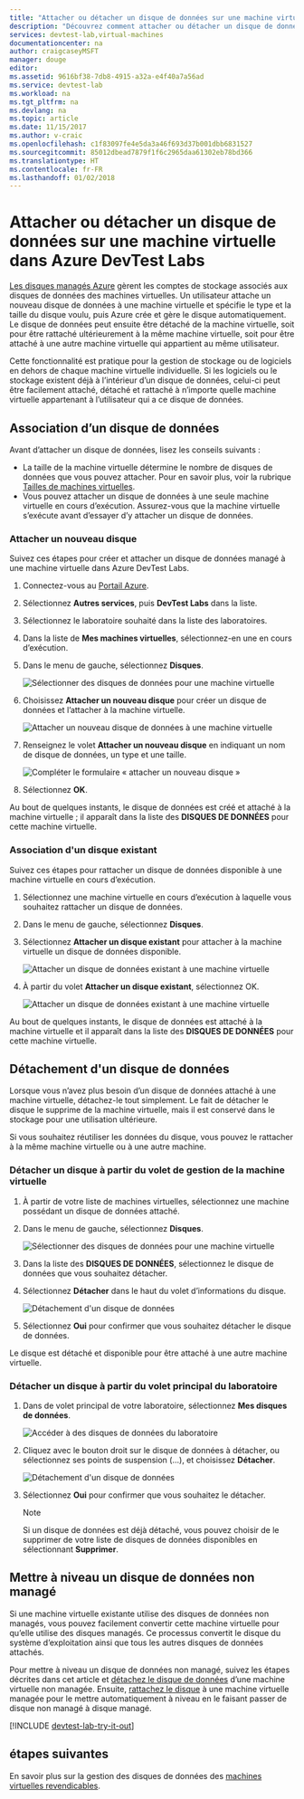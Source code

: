 ```yaml
---
title: "Attacher ou détacher un disque de données sur une machine virtuelle dans Azure DevTest Labs | Documents Microsoft"
description: "Découvrez comment attacher ou détacher un disque de données sur une machine virtuelle dans Azure DevTest Labs."
services: devtest-lab,virtual-machines
documentationcenter: na
author: craigcaseyMSFT
manager: douge
editor: 
ms.assetid: 9616bf38-7db8-4915-a32a-e4f40a7a56ad
ms.service: devtest-lab
ms.workload: na
ms.tgt_pltfrm: na
ms.devlang: na
ms.topic: article
ms.date: 11/15/2017
ms.author: v-craic
ms.openlocfilehash: c1f83097fe4e5da3a46f693d37b001dbb6831527
ms.sourcegitcommit: 85012dbead7879f1f6c2965daa61302eb78bd366
ms.translationtype: HT
ms.contentlocale: fr-FR
ms.lasthandoff: 01/02/2018
---
```

# <a name="attach-or-detach-a-data-disk-to-a-virtual-machine-in-azure-devtest-labs"></a>Attacher ou détacher un disque de données sur une machine virtuelle dans Azure DevTest Labs
[Les disques managés Azure](https://docs.microsoft.com/azure/virtual-machines/windows/managed-disks-overview) gèrent les comptes de stockage associés aux disques de données des machines virtuelles. Un utilisateur attache un nouveau disque de données à une machine virtuelle et spécifie le type et la taille du disque voulu, puis Azure crée et gère le disque automatiquement. Le disque de données peut ensuite être détaché de la machine virtuelle, soit pour être rattaché ultérieurement à la même machine virtuelle, soit pour être attaché à une autre machine virtuelle qui appartient au même utilisateur.

Cette fonctionnalité est pratique pour la gestion de stockage ou de logiciels en dehors de chaque machine virtuelle individuelle. Si les logiciels ou le stockage existent déjà à l’intérieur d’un disque de données, celui-ci peut être facilement attaché, détaché et rattaché à n’importe quelle machine virtuelle appartenant à l’utilisateur qui a ce disque de données.

## <a name="attach-a-data-disk"></a>Association d’un disque de données
Avant d’attacher un disque de données, lisez les conseils suivants :

- La taille de la machine virtuelle détermine le nombre de disques de données que vous pouvez attacher. Pour en savoir plus, voir la rubrique [Tailles de machines virtuelles](https://docs.microsoft.com/azure/virtual-machines/windows/sizes).
- Vous pouvez attacher un disque de données à une seule machine virtuelle en cours d’exécution. Assurez-vous que la machine virtuelle s’exécute avant d’essayer d’y attacher un disque de données.

### <a name="attach-a-new-disk"></a>Attacher un nouveau disque
Suivez ces étapes pour créer et attacher un disque de données managé à une machine virtuelle dans Azure DevTest Labs.

1. Connectez-vous au [Portail Azure](http://go.microsoft.com/fwlink/p/?LinkID=525040).
1. Sélectionnez **Autres services**, puis **DevTest Labs** dans la liste.
1. Sélectionnez le laboratoire souhaité dans la liste des laboratoires. 
1. Dans la liste de **Mes machines virtuelles**, sélectionnez-en une en cours d’exécution.
1. Dans le menu de gauche, sélectionnez **Disques**.

    ![Sélectionner des disques de données pour une machine virtuelle](./media/devtest-lab-attach-detach-data-disk/devtest-lab-attach-data-disk.png)
1. Choisissez **Attacher un nouveau disque** pour créer un disque de données et l’attacher à la machine virtuelle.

    ![Attacher un nouveau disque de données à une machine virtuelle](./media/devtest-lab-attach-detach-data-disk/devtest-lab-attach-new.png)
1. Renseignez le volet **Attacher un nouveau disque** en indiquant un nom de disque de données, un type et une taille.

    ![Compléter le formulaire « attacher un nouveau disque »](./media/devtest-lab-attach-detach-data-disk/devtest-lab-attach-new-form.png)
1. Sélectionnez **OK**.

Au bout de quelques instants, le disque de données est créé et attaché à la machine virtuelle ; il apparaît dans la liste des **DISQUES DE DONNÉES** pour cette machine virtuelle.

### <a name="attach-an-existing-disk"></a>Association d'un disque existant
Suivez ces étapes pour rattacher un disque de données disponible à une machine virtuelle en cours d’exécution. 

1. Sélectionnez une machine virtuelle en cours d’exécution à laquelle vous souhaitez rattacher un disque de données.
1. Dans le menu de gauche, sélectionnez **Disques**.
1. Sélectionnez **Attacher un disque existant** pour attacher à la machine virtuelle un disque de données disponible.

    ![Attacher un disque de données existant à une machine virtuelle](./media/devtest-lab-attach-detach-data-disk/devtest-lab-attach-existing2.png)

1. À partir du volet **Attacher un disque existant**, sélectionnez OK.

    ![Attacher un disque de données existant à une machine virtuelle](./media/devtest-lab-attach-detach-data-disk/devtest-lab-attach-existing.png)

Au bout de quelques instants, le disque de données est attaché à la machine virtuelle et il apparaît dans la liste des **DISQUES DE DONNÉES** pour cette machine virtuelle.

## <a name="detach-a-data-disk"></a>Détachement d'un disque de données
Lorsque vous n’avez plus besoin d’un disque de données attaché à une machine virtuelle, détachez-le tout simplement. Le fait de détacher le disque le supprime de la machine virtuelle, mais il est conservé dans le stockage pour une utilisation ultérieure.

Si vous souhaitez réutiliser les données du disque, vous pouvez le rattacher à la même machine virtuelle ou à une autre machine.

### <a name="detach-from-the-vms-management-pane"></a>Détacher un disque à partir du volet de gestion de la machine virtuelle
1. À partir de votre liste de machines virtuelles, sélectionnez une machine possédant un disque de données attaché.
1. Dans le menu de gauche, sélectionnez **Disques**.

    ![Sélectionner des disques de données pour une machine virtuelle](./media/devtest-lab-attach-detach-data-disk/devtest-lab-attach-data-disk.png) 
1. Dans la liste des **DISQUES DE DONNÉES**, sélectionnez le disque de données que vous souhaitez détacher.
1. Sélectionnez **Détacher** dans le haut du volet d’informations du disque.

    ![Détachement d'un disque de données](./media/devtest-lab-attach-detach-data-disk/devtest-lab-detach-data-disk2.png)
1. Sélectionnez **Oui** pour confirmer que vous souhaitez détacher le disque de données.

Le disque est détaché et disponible pour être attaché à une autre machine virtuelle. 
### <a name="detach-from-the-labs-main-pane"></a>Détacher un disque à partir du volet principal du laboratoire
1. Dans de volet principal de votre laboratoire, sélectionnez **Mes disques de données**.

    ![Accéder à des disques de données du laboratoire](./media/devtest-lab-attach-detach-data-disk/devtest-lab-my-data-disks.png)
1. Cliquez avec le bouton droit sur le disque de données à détacher, ou sélectionnez ses points de suspension (...), et choisissez **Détacher**.

    ![Détachement d'un disque de données](./media/devtest-lab-attach-detach-data-disk/devtest-lab-detach-data-disk.png)
1. Sélectionnez **Oui** pour confirmer que vous souhaitez le détacher.

   > [!NOTE]
   > Si un disque de données est déjà détaché, vous pouvez choisir de le supprimer de votre liste de disques de données disponibles en sélectionnant **Supprimer**.
   >
   >

## <a name="upgrade-an-unmanaged-data-disk"></a>Mettre à niveau un disque de données non managé
Si une machine virtuelle existante utilise des disques de données non managés, vous pouvez facilement convertir cette machine virtuelle pour qu’elle utilise des disques managés. Ce processus convertit le disque du système d’exploitation ainsi que tous les autres disques de données attachés.

Pour mettre à niveau un disque de données non managé, suivez les étapes décrites dans cet article et [détachez le disque de données](#detach-a-data-disk) d’une machine virtuelle non managée. Ensuite, [rattachez le disque](#attach-an-existing-disk) à une machine virtuelle managée pour le mettre automatiquement à niveau en le faisant passer de disque non managé à disque managé.

[!INCLUDE [devtest-lab-try-it-out](../../includes/devtest-lab-try-it-out.md)]

## <a name="next-steps"></a>étapes suivantes
En savoir plus sur la gestion des disques de données des [machines virtuelles revendicables](devtest-lab-add-claimable-vm.md#unclaim-a-vm).

